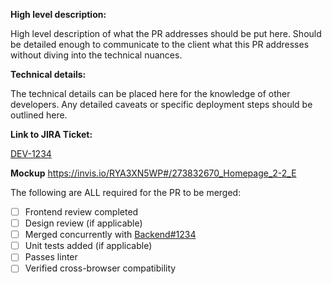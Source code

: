 **High level description:**

High level description of what the PR addresses should be put here. Should be detailed enough to communicate to the client what this PR addresses without diving into the technical nuances.

**Technical details:**

The technical details can be placed here for the knowledge of other developers. Any detailed caveats or specific deployment steps should be outlined here.

**Link to JIRA Ticket:**

[DEV-1234](https://federal-spending-transparency.atlassian.net/browse/DEV-1234)

**Mockup**
https://invis.io/RYA3XN5WP#/273832670_Homepage_2-2_E

The following are ALL required for the PR to be merged:
- [ ] Frontend review completed
- [ ] Design review (if applicable)
- [ ] Merged concurrently with [Backend#1234](https://github.com/fedspendingtransparency/data-act-broker-backend/pull/1234)
- [ ] Unit tests added (if applicable)
- [ ] Passes linter
- [ ] Verified cross-browser compatibility
